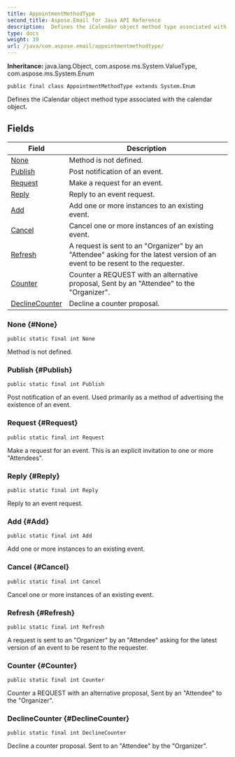```yaml
---
title: AppointmentMethodType
second_title: Aspose.Email for Java API Reference
description:  Defines the iCalendar object method type associated with the calendar object.
type: docs
weight: 39
url: /java/com.aspose.email/appointmentmethodtype/
---
```

**Inheritance:**
java.lang.Object, com.aspose.ms.System.ValueType, com.aspose.ms.System.Enum
```
public final class AppointmentMethodType extends System.Enum
```

Defines the iCalendar object method type associated with the calendar object.
## Fields

| Field | Description |
| --- | --- |
| [None](#None) | Method is not defined. |
| [Publish](#Publish) | Post notification of an event. |
| [Request](#Request) | Make a request for an event. |
| [Reply](#Reply) | Reply to an event request. |
| [Add](#Add) | Add one or more instances to an existing event. |
| [Cancel](#Cancel) | Cancel one or more instances of an existing event. |
| [Refresh](#Refresh) | A request is sent to an "Organizer" by an "Attendee" asking for the latest version of an event to be resent to the requester. |
| [Counter](#Counter) | Counter a REQUEST with an alternative proposal, Sent by an "Attendee" to the "Organizer". |
| [DeclineCounter](#DeclineCounter) | Decline a counter proposal. |
### None {#None}
```
public static final int None
```


Method is not defined.

### Publish {#Publish}
```
public static final int Publish
```


Post notification of an event. Used primarily as a method of advertising the existence of an event.

### Request {#Request}
```
public static final int Request
```


Make a request for an event. This is an explicit invitation to one or more "Attendees".

### Reply {#Reply}
```
public static final int Reply
```


Reply to an event request.

### Add {#Add}
```
public static final int Add
```


Add one or more instances to an existing event.

### Cancel {#Cancel}
```
public static final int Cancel
```


Cancel one or more instances of an existing event.

### Refresh {#Refresh}
```
public static final int Refresh
```


A request is sent to an "Organizer" by an "Attendee" asking for the latest version of an event to be resent to the requester.

### Counter {#Counter}
```
public static final int Counter
```


Counter a REQUEST with an alternative proposal, Sent by an "Attendee" to the "Organizer".

### DeclineCounter {#DeclineCounter}
```
public static final int DeclineCounter
```


Decline a counter proposal. Sent to an "Attendee" by the "Organizer".

